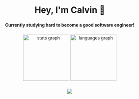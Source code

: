 <h1 align="center">Hey, I'm Calvin 👋</h1>

###

<h4 align="center">Currently studying hard to become a good software engineer!</h4>

###

<div align="center">
  <img src="https://github-readme-stats.vercel.app/api?hide_title=false&hide_rank=false&show_icons=true&include_all_commits=true&count_private=true&disable_animations=false&theme=vue-dark&locale=en&hide_border=false&username=CKleijn" height="150" alt="stats graph"  />
  <img src="https://github-readme-stats.vercel.app/api/top-langs?locale=en&hide_title=false&layout=compact&card_width=320&langs_count=5&theme=vue-dark&hide_border=false&username=CKleijn" height="150" alt="languages graph"  />
</div>

###

<div align="center">
  <img src="https://profile-counter.glitch.me/CKleijn/count.svg?"  />
</div>

###
